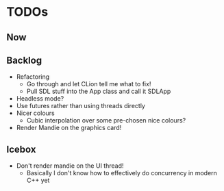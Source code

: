 # TODOs

## Now

## Backlog
- Refactoring
  - Go through and let CLion tell me what to fix!
  - Pull SDL stuff into the App class and call it SDLApp
- Headless mode?
- Use futures rather than using threads directly
- Nicer colours
  - Cubic interpolation over some pre-chosen nice colours?
- Render Mandie on the graphics card!

## Icebox
- Don't render mandie on the UI thread!
  - Basically I don't know how to effectively do concurrency in modern C++ yet
